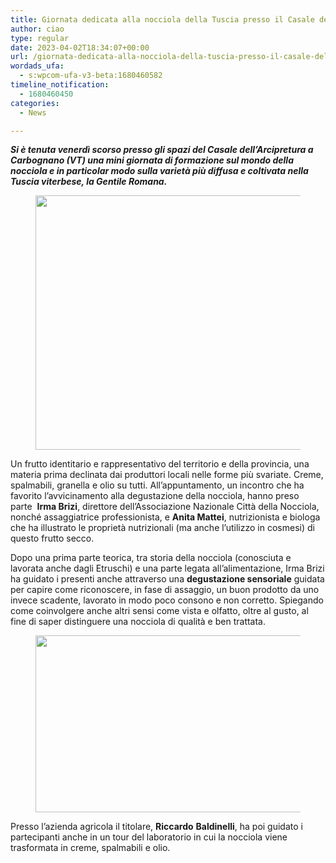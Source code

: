 ```yaml
---
title: Giornata dedicata alla nocciola della Tuscia presso il Casale dell’Arcipretura
author: ciao
type: regular
date: 2023-04-02T18:34:07+00:00
url: /giornata-dedicata-alla-nocciola-della-tuscia-presso-il-casale-dellarcipretura/
wordads_ufa:
  - s:wpcom-ufa-v3-beta:1680460582
timeline_notification:
  - 1680460450
categories:
  - News

---
```

**_Si è tenuta venerdì scorso presso gli spazi del Casale dell’Arcipretura a Carbognano (VT) una mini giornata di formazione sul mondo della nocciola e in particolar modo sulla varietà più diffusa e coltivata nella Tuscia viterbese, la Gentile Romana._** <figure class="wp-block-image aligncenter size-large is-resized">

<img loading="lazy" decoding="async" src="images/wp-content/uploads/2023/04/schermata-2023-04-02-alle-20.21.15.png?w=875" alt="" class="wp-image-2486" width="565" height="407" /> </figure> 

Un frutto identitario e rappresentativo del territorio e della provincia, una materia prima declinata dai produttori locali nelle forme più svariate. Creme, spalmabili, granella e olio su tutti. All’appuntamento, un incontro che ha favorito l’avvicinamento alla degustazione della nocciola, hanno preso parte  **Irma Brizi**, direttore dell’Associazione Nazionale Città della Nocciola, nonché assaggiatrice professionista, e **Anita Mattei**, nutrizionista e biologa che ha illustrato le proprietà nutrizionali (ma anche l’utilizzo in cosmesi) di questo frutto secco. 

Dopo una prima parte teorica, tra storia della nocciola (conosciuta e lavorata anche dagli Etruschi) e una parte legata all’alimentazione, Irma Brizi ha guidato i presenti anche attraverso una **degustazione sensoriale** guidata per capire come riconoscere, in fase di assaggio, un buon prodotto da uno invece scadente, lavorato in modo poco consono e non corretto. Spiegando come coinvolgere anche altri sensi come vista e olfatto, oltre al gusto, al fine di saper distinguere una nocciola di qualità e ben trattata. <figure class="wp-block-image aligncenter size-large is-resized">

<img loading="lazy" decoding="async" src="images/wp-content/uploads/2023/04/schermata-2023-04-02-alle-20.20.47.png?w=803" alt="" class="wp-image-2485" width="523" height="283" /> </figure> 

Presso l’azienda agricola il titolare, **Riccardo** **Baldinelli**, ha poi guidato i partecipanti anche in un tour del laboratorio in cui la nocciola viene trasformata in creme, spalmabili e olio. 